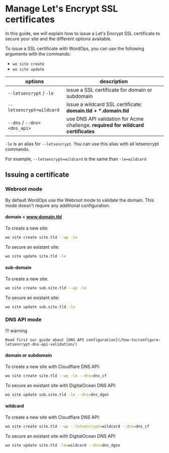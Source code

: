 # Manage Let's Encrypt SSL certificates

In this guide, we will explain how to issue a Let's Encrypt SSL certificate to secure your site and the different options available.

To issue a SSL certificate with WordOps, you can use the following arguments with the commands:

-   `wo site create`
-   `wo site update`

| options                     | description                                                                       |
| --------------------------- | --------------------------------------------------------------------------------- |
| `--letsencrypt` / `-le`     | issue a SSL certificate for domain or subdomain                                   |
| `--letsencrypt=wildcard`    | issue a wildcard SSL certificate: **domain.tld + \*.domain.tld**                  |
| `--dns` / `--dns=<dns_api>` | use DNS API validation for Acme challenge. **required for wildcard certificates** |

`-le` is an alias for `--letsencrypt`. You can use this alias with all letsencrypt commands.

For example, `--letsencrypt=wildcard` is the same than `-le=wildcard`

## Issuing a certificate

### Webroot mode

By default WordOps use the Webroot mode to validate the domain. This mode doesn't require any additional configuration.

#### domain + www.domain.tld

To create a new site:

```bash
wo site create site.tld --wp -le
```

To secure an existant site:

```bash
wo site update site.tld -le
```

#### sub-domain

To create a new site:

```bash
wo site create sub.site.tld --wp -le
```

To secure an existant site:

```bash
wo site update sub.site.tld -le
```

### DNS API mode

!!! warning

<!-- prettier-ignore -->
    Read first our guide about [DNS API configuration](/how-to/configure-letsencrypt-dns-api-validation/)

<!-- prettier-ignore-end -->

#### domain or subdomain

To create a new site with Cloudflare DNS API:

```bash
wo site create site.tld --wp -le --dns=dns_cf
```

To secure an existant site with DigitalOcean DNS API:

```bash
wo site update sub.site.tld -le --dns=dns_dgon
```

#### wildcard

To create a new site with Cloudflare DNS API:

```bash
wo site create site.tld --wp --letsencrypt=wildcard --dns=dns_cf
```

To secure an existant site with DigitalOcean DNS API:

```bash
wo site update site.tld -le=wildcard --dns=dns_dgon
```
